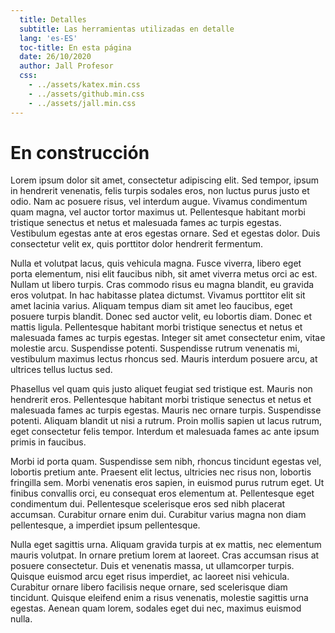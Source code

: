 ```yaml
---
  title: Detalles
  subtitle: Las herramientas utilizadas en detalle
  lang: 'es-ES'
  toc-title: En esta página
  date: 26/10/2020
  author: Jall Profesor
  css:
    - ../assets/katex.min.css
    - ../assets/github.min.css
    - ../assets/jall.min.css
---
```


# En construcción

Lorem ipsum dolor sit amet, consectetur adipiscing elit. Sed tempor, ipsum in hendrerit venenatis, felis turpis sodales eros, non luctus purus justo et odio. Nam ac posuere risus, vel interdum augue. Vivamus condimentum quam magna, vel auctor tortor maximus ut. Pellentesque habitant morbi tristique senectus et netus et malesuada fames ac turpis egestas. Vestibulum egestas ante at eros egestas ornare. Sed et egestas dolor. Duis consectetur velit ex, quis porttitor dolor hendrerit fermentum.

Nulla et volutpat lacus, quis vehicula magna. Fusce viverra, libero eget porta elementum, nisi elit faucibus nibh, sit amet viverra metus orci ac est. Nullam ut libero turpis. Cras commodo risus eu magna blandit, eu gravida eros volutpat. In hac habitasse platea dictumst. Vivamus porttitor elit sit amet lacinia varius. Aliquam tempus diam sit amet leo faucibus, eget posuere turpis blandit. Donec sed auctor velit, eu lobortis diam. Donec et mattis ligula. Pellentesque habitant morbi tristique senectus et netus et malesuada fames ac turpis egestas. Integer sit amet consectetur enim, vitae molestie arcu. Suspendisse potenti. Suspendisse rutrum venenatis mi, vestibulum maximus lectus rhoncus sed. Mauris interdum posuere arcu, at ultrices tellus luctus sed.

Phasellus vel quam quis justo aliquet feugiat sed tristique est. Mauris non hendrerit eros. Pellentesque habitant morbi tristique senectus et netus et malesuada fames ac turpis egestas. Mauris nec ornare turpis. Suspendisse potenti. Aliquam blandit ut nisi a rutrum. Proin mollis sapien ut lacus rutrum, eget consectetur felis tempor. Interdum et malesuada fames ac ante ipsum primis in faucibus.

Morbi id porta quam. Suspendisse sem nibh, rhoncus tincidunt egestas vel, lobortis pretium ante. Praesent elit lectus, ultricies nec risus non, lobortis fringilla sem. Morbi venenatis eros sapien, in euismod purus rutrum eget. Ut finibus convallis orci, eu consequat eros elementum at. Pellentesque eget condimentum dui. Pellentesque scelerisque eros sed nibh placerat accumsan. Curabitur ornare enim dui. Curabitur varius magna non diam pellentesque, a imperdiet ipsum pellentesque.

Nulla eget sagittis urna. Aliquam gravida turpis at ex mattis, nec elementum mauris volutpat. In ornare pretium lorem at laoreet. Cras accumsan risus at posuere consectetur. Duis et venenatis massa, ut ullamcorper turpis. Quisque euismod arcu eget risus imperdiet, ac laoreet nisi vehicula. Curabitur ornare libero facilisis neque ornare, sed scelerisque diam tincidunt. Quisque eleifend enim a risus venenatis, molestie sagittis urna egestas. Aenean quam lorem, sodales eget dui nec, maximus euismod nulla.

